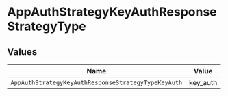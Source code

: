 # AppAuthStrategyKeyAuthResponseStrategyType


## Values

| Name                                                | Value                                               |
| --------------------------------------------------- | --------------------------------------------------- |
| `AppAuthStrategyKeyAuthResponseStrategyTypeKeyAuth` | key_auth                                            |